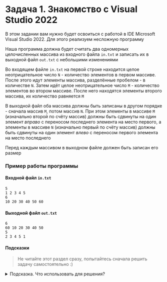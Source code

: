 # Задача 1. Знакомство с Visual Studio 2022
В этом задании вам нужно будет освоиться с работой в IDE Microsoft Visual Studio 2022. Для этого реализуем несложную программу

Наша программа должна будет считать два одномерных целочисленных массива из входного файла `in.txt` и записать их в выходной файл `out.txt` с небольшими изменениями

Во входящем файле `in.txt` на первой строке находится целое неотрицательное число `N` - количество элементов в первом массиве. После этого идут элементы массива, разделённые пробелом - в количестве `N`. Затем идёт целое неотрицательное число `M` - количество элементов во втором массиве. После него находятся элементы второго массива, их количество равняется `M`

В выходной файл оба массива должны быть записаны в другом порядке - сначала массив `M`, потом массив `N`. При этом элементы в массиве `M` (изначально второй по счёту массив) должны быть сдвинуты на один элемент *вправо* с переносом последнего элемента на место первого, а элементы в массиве `N` (изначально первый по счёту массив) должны быть сдвинуты на один элемент *влево* с переносом первого элемента на место последнего

Перед каждым массивом в выходном файле должен быть записан его размер

### Пример работы программы
#### Входной файл `in.txt`
```
5
1 2 3 4 5
6
10 20 30 40 50 60
```
#### Выходной файл `out.txt`
```
6
60 10 20 30 40 50
5
2 3 4 5 1
```

#### Подсказки

> Не читайте этот раздел сразу, попытайтесь сначала решить задачу самостоятельно :)

<details>

<summary>Подсказка. Что использовать для решения?</summary>

Вспомните, из какой директории программа, написанная в Visual Studio, пытается считать текстовые файлы (загляните в лекцию)

Не забывайте пользоваться инструментарием для отладки (точки останова)

</details>